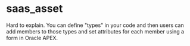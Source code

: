 # saas_asset
 Hard to explain. You can define "types" in your code and then users can add members to those types and set attributes for each member using a form in Oracle APEX.
